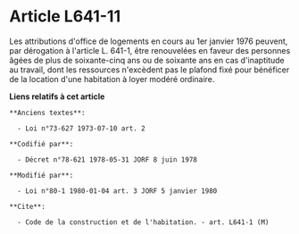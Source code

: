 # Article L641-11

Les attributions d'office de logements en cours au 1er janvier 1976 peuvent, par dérogation à l'article L. 641-1, être
renouvelées en faveur des personnes âgées de plus de soixante-cinq ans ou de soixante ans en cas d'inaptitude au travail,
dont les ressources n'excèdent pas le plafond fixé pour bénéficer de la location d'une habitation à loyer modéré ordinaire.

**Liens relatifs à cet article**

	**Anciens textes**:

	  - Loi n°73-627 1973-07-10 art. 2

	**Codifié par**:

	  - Décret n°78-621 1978-05-31 JORF 8 juin 1978

	**Modifié par**:

	  - Loi n°80-1 1980-01-04 art. 3 JORF 5 janvier 1980

	**Cite**:

	  - Code de la construction et de l'habitation. - art. L641-1 (M)

